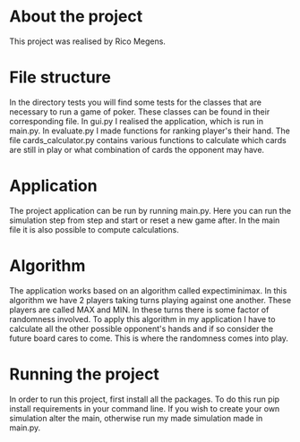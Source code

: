 # About the project
This project was realised by Rico Megens.

# File structure
In the directory tests you will find some tests for the classes that are necessary to run a game of poker. These classes can be found
in their corresponding file. In gui.py I realised the application, which is run in main.py. In evaluate.py I made functions for ranking
player's their hand. The file cards_calculator.py contains various functions to calculate which cards are still in play or what
combination of cards the opponent may have.

# Application
The project application can be run by running main.py. Here you can run the simulation step from step and start or reset a new game after.
In the main file it is also possible to compute calculations.

# Algorithm
The application works based on an algorithm called expectiminimax. In this algorithm we have 2 players taking turns playing
against one another. These players are called MAX and MIN. In these turns there is some factor of randomness involved. To 
apply this algorithm in my application I have to calculate all the other possible opponent's hands and if so consider the future
board cares to come. This is where the randomness comes into play.

# Running the project
In order to run this project, first install all the packages. To do this run pip install requirements in your command line.
If you wish to create your own simulation alter the main, otherwise run my made simulation made in main.py.